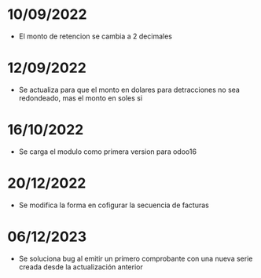 # 10/09/2022
* El monto de retencion se cambia a 2 decimales

# 12/09/2022
* Se actualiza para que el monto en dolares para detracciones no sea redondeado, mas el monto en soles si

# 16/10/2022
* Se carga el modulo como primera version para odoo16

# 20/12/2022
* Se modifica la forma en cofigurar la secuencia de facturas

# 06/12/2023
* Se soluciona bug al emitir un primero comprobante con una nueva serie creada desde la actualización anterior